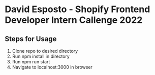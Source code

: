# David Esposto - Shopify Frontend Developer Intern Callenge 2022

## Steps for Usage
1. Clone repo to desired directory
2. Run npm install in directory
3. Run npm run start
4. Navigate to localhost:3000 in browser




